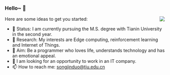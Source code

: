 ### Hello~ 👋

<img align="right" src="https://github-readme-stats.vercel.app/api?username=songjinduo&show_icons=true&icon_color=CE1D2D&text_color=718096&bg_color=ffffff&hide_title=true" />

Here are some ideas to get you started:

- 🔭 Status: I am currently pursuing the M.S. degree with Tianin University in the second year.
- 🌱 Research: My interests are Edge computing, reinforcement learning and Internet of Things.
- 👯 Aim: Be a programmer who loves life, understands technology and has an emotional appeal.
- 🤔 I am looking for an opportunity to work in an IT company.
- 📫 How to reach me: songjinduo@tju.edu.cn

